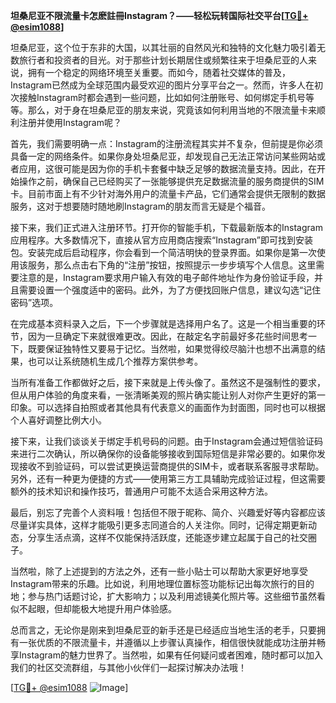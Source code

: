 **坦桑尼亚不限流量卡怎麽註冊Instagram？——轻松玩转国际社交平台[[TG💪+ @esim1088](https://t.me/s/esim1088)]**

坦桑尼亚，这个位于东非的大国，以其壮丽的自然风光和独特的文化魅力吸引着无数旅行者和投资者的目光。对于那些计划长期居住或频繁往来于坦桑尼亚的人来说，拥有一个稳定的网络环境至关重要。而如今，随着社交媒体的普及，Instagram已然成为全球范围内最受欢迎的图片分享平台之一。然而，许多人在初次接触Instagram时都会遇到一些问题，比如如何注册账号、如何绑定手机号等等。那么，对于身在坦桑尼亚的朋友来说，究竟该如何利用当地的不限流量卡来顺利注册并使用Instagram呢？

首先，我们需要明确一点：Instagram的注册流程其实并不复杂，但前提是你必须具备一定的网络条件。如果你身处坦桑尼亚，却发现自己无法正常访问某些网站或者应用，这很可能是因为你的手机卡套餐中缺乏足够的数据流量支持。因此，在开始操作之前，确保自己已经购买了一张能够提供充足数据流量的服务商提供的SIM卡。目前市面上有不少针对海外用户的流量卡产品，它们通常会提供无限制的数据服务，这对于想要随时随地刷Instagram的朋友而言无疑是个福音。

接下来，我们正式进入注册环节。打开你的智能手机，下载最新版本的Instagram应用程序。大多数情况下，直接从官方应用商店搜索“Instagram”即可找到安装包。安装完成后启动程序，你会看到一个简洁明快的登录界面。如果你是第一次使用该服务，那么点击右下角的“注册”按钮，按照提示一步步填写个人信息。这里需要注意的是，Instagram要求用户输入有效的电子邮件地址作为身份验证手段，并且需要设置一个强度适中的密码。此外，为了方便找回账户信息，建议勾选“记住密码”选项。

在完成基本资料录入之后，下一个步骤就是选择用户名了。这是一个相当重要的环节，因为一旦确定下来就很难更改。因此，在敲定名字前最好多花些时间思考一下，既要保证独特性又要易于记忆。当然啦，如果觉得绞尽脑汁也想不出满意的结果，也可以让系统随机生成几个推荐方案供参考。

当所有准备工作都做好之后，接下来就是上传头像了。虽然这不是强制性的要求，但从用户体验的角度来看，一张清晰美观的照片确实能让别人对你产生更好的第一印象。可以选择自拍照或者其他具有代表意义的画面作为封面图，同时也可以根据个人喜好调整比例大小。

接下来，让我们谈谈关于绑定手机号码的问题。由于Instagram会通过短信验证码来进行二次确认，所以确保你的设备能够接收到国际短信是非常必要的。如果你发现接收不到验证码，可以尝试更换运营商提供的SIM卡，或者联系客服寻求帮助。另外，还有一种更为便捷的方式——使用第三方工具辅助完成验证过程，但这需要额外的技术知识和操作技巧，普通用户可能不太适合采用这种方法。

最后，别忘了完善个人资料哦！包括但不限于昵称、简介、兴趣爱好等内容都应该尽量详实具体，这样才能吸引更多志同道合的人关注你。同时，记得定期更新动态，分享生活点滴，这样不仅能保持活跃度，还能逐步建立起属于自己的社交圈子。

当然啦，除了上述提到的方法之外，还有一些小贴士可以帮助大家更好地享受Instagram带来的乐趣。比如说，利用地理位置标签功能标记出每次旅行的目的地；参与热门话题讨论，扩大影响力；以及利用滤镜美化照片等。这些细节虽然看似不起眼，但却能极大地提升用户体验感。

总而言之，无论你是刚来到坦桑尼亚的新手还是已经适应当地生活的老手，只要拥有一张优质的不限流量卡，并遵循以上步骤认真操作，相信很快就能成功注册并畅享Instagram的魅力世界了。当然啦，如果有任何疑问或者困难，随时都可以加入我们的社区交流群组，与其他小伙伴们一起探讨解决办法哦！

[[TG💪+ @esim1088](https://t.me/s/esim1088) ![Image](https://i.postimg.cc/4NQfJmqS/Snipaste-2025-05-13-00-14-12.png)]